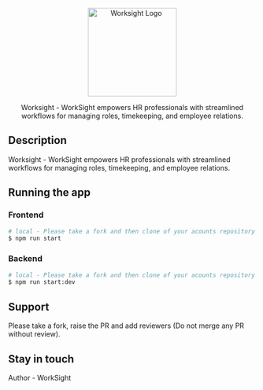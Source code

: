<p align="center">
  <a href="#"><img src="https://lh3.googleusercontent.com/fife/ALs6j_HWrHQ6gBzvYFy3mn7yp4APgt82gGHm_X-aAGQUyVX6mavOL2SojL1Cqww6zfnKVg1kfF_N1k0YUv0NuQifA9t2NBCW7kSd4wKowngCitbqw-ypfdTLqZG7Z1GN1ZNw34-aSHYvNhmq4TsJUPo_e12ukBKhItdnThmbsVHsw1SS1OiRf3m5XTr2R4aC-eIKCSFSq32akDcEZ_yrMPVxHveavzmktpL39Wglw9z74EzyUOJEgcRrArtuO3xrHDXuqGHRVA0x8_BsOyi50PPPdqqI3K1yMhFuClx0tHvckOwgXVYchZ8QcdPTxQapoLgR-_Vl6pLW8CSkIkHewPAN-fZsUB-VIXuzdnpGd_lY0FVww4edlTDKFkylWmInNuArCtzGQDB1p3MVUhErzT_waue6F7X11GoUS_BGBhbjrb_YB3Cga1or5R7k8ucIQh-yurdDaoEoh5MOA22hnZT4hAGEPBcQe7Y3n3cVYcEYn7ro2OfxVkvnq8qyrplO1DkpfVQGP_it4k9wvIvC1GdtLRkSdMBGTeG5rRCkBjW0wSV7UEiH8MR0y3AaSW5IMUXVbI1PAhY557xQfY2uosMrUuRi4wKjB9r4Zi8QaKIrDp7lDkywvBnxNCW7aepnn4Mh_iCSMp6Y1IFFixb0obWh_AXM5pyEZciufXMUa6HfcshHGCqYBSy-xkNaDVm_FXVesbe_naTitKfs_M3-A16cU-AtNQOeDIVtDFHIPv-rUQx1q6WAUQ7bnq6RPoG3Pcer7vAeM54lXqs3gsqkHkXOBH5LlXWJgW6vlUda2h3QeQbqMk73IRnlWvfqMDdKFx7ZkyPTyGYEr47pxURdniSYMuS7Hi67_xZX4mJyDS5IVUyPoUaVfNjafkJB4B2mf2ftbx0VkP4QcA2xsMRNmixq1LgcSADhsA8Oo250IAZQPn03MzlKAXKi8gdUAGP6z_VLLz7LWT_3bDoC1yh2fzeIyOTkPR0zK8PIpOF9pzGltLI3ju0iXFkU4tvDbLH7FrYh47Z4W01GR7VW9ObfgoGlIMWau0DA_pr8i4PAUKC9MzvGGlka5oYAcBXPefmT6b_ZX2YWZA0-EWC4Y6dOFjeayjCtd9DHp6lNxdwUs0wK-lH_TwTcZWlR0ncsGpiW_2h0XXKZwT65XN4MTjKTjF3TkJH3XheAWNGU7iVLspMQSy54qaVPC2a44WFhgERi7DGsJxsWNJF1foqdZLkwShtHMKL5FFatQ8TWDhuK4-snlh4dTwf0611LO1RkgcNMun3VXaTZ4XWerkAoTuMeyKdH0n5PVSx-sDfEzXIndWdP0qox60a5eMDHSW9vgKoYQxrBrIK-zK3_Hh33MaeFuWJfXfpFvesFzmKzvDVx9lcQt8--L80YUcGX-ptCon3OeDmvmxzvFdMR04kHqn9qaWQz3xYzPZfSpp4i8EFeCgG8zq-FVBs_Srtr986p6ApkMNhYk_kVC31lIxSjjEGamFJXtsgvzVSK5YFKWfJftCatmOQN-qBHPeVAjWFu6KRb2ogJlDkO1wW9VRgwJvhAGHpxIVhC8jH0wLkwyDPi5oMJIaDTj8ZLaCuIbvtUHq4IltOmSHWmGHoJWTD_XqE5zg=w1366-h641" width="180" height="auto" alt="Worksight Logo" /></a>
</p>

  <p align="center">Worksight - WorkSight empowers HR professionals with streamlined workflows for managing roles, timekeeping, and employee relations.</p>
    <p align="center">

## Description

Worksight - WorkSight empowers HR professionals with streamlined workflows for managing roles, timekeeping, and employee relations.

## Running the app

### Frontend

```bash
# local - Please take a fork and then clone of your acounts repository first
$ npm run start
```

### Backend

```bash
# local - Please take a fork and then clone of your acounts repository first
$ npm run start:dev
```

## Support

Please take a fork, raise the PR and add reviewers (Do not merge any PR without review).

## Stay in touch

Author - WorkSight